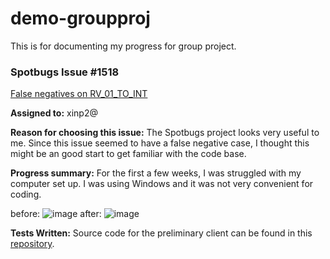 # demo-groupproj
This is for documenting my progress for group project.

### Spotbugs Issue #1518
[False negatives on RV_01_TO_INT](https://github.com/spotbugs/spotbugs/issues/1518)

**Assigned to:** xinp2@
  
**Reason for choosing this issue:** The Spotbugs project looks very useful to me. Since this issue seemed to have a false negative case, I thought this might be an good start to get familiar with the code base.

**Progress summary:**
For the first a few weeks, I was struggled with my computer set up. I was using Windows and it was not very convenient for coding. 

before:
![image](https://user-images.githubusercontent.com/62916853/142747752-b1de70d4-705a-4768-8ed6-29720c5110a9.png)
after:
![image](https://user-images.githubusercontent.com/62916853/142747770-142f732c-5e45-4e84-a3eb-326cf8925acc.png)


**Tests Written:** Source code for the preliminary client can be found in this [repository](https://github.com/heeki/SampleJavaSdkV2).
